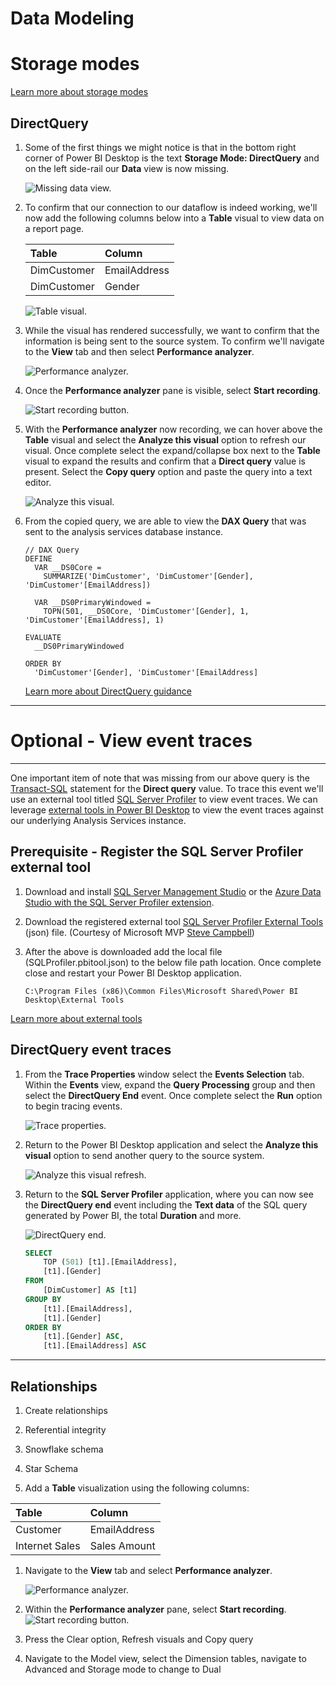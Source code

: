 # Data Modeling

# Storage modes

[Learn more about storage modes](https://docs.microsoft.com/power-bi/transform-model/dataflows/dataflows-introduction-self-service)

## DirectQuery

1. Some of the first things we might notice is that in the bottom right corner of Power BI Desktop is the text **Storage Mode: DirectQuery** and on the left side-rail our **Data** view is now missing.

    ![Missing data view.](./Media/MissingDataView.png)

1. To confirm that our connection to our dataflow is indeed working, we'll now add the following columns below into a **Table** visual to view data on a report page.

    | Table | Column |
    |:----- | :------ |
    | DimCustomer | EmailAddress|
    | DimCustomer | Gender |

    ![Table visual.](./Media/TableVisual.png)

1. While the visual has rendered successfully, we want to confirm that the information is being sent to the source system. To confirm we'll navigate to the **View** tab and then select **Performance analyzer**.

    ![Performance analyzer.](./Media/PerformanceAnalyzer.png)

1. Once the **Performance analyzer** pane is visible, select **Start recording**.
    
    ![Start recording button.](./Media/StartRecording.png)

1. With the **Performance analyzer** now recording, we can hover above the **Table** visual and select the **Analyze this visual** option to refresh our visual. Once complete select the expand/collapse box next to the **Table** visual to expand the results and confirm that a **Direct query** value is present. Select the **Copy query** option and paste the query into a text editor.

    ![Analyze this visual.](./Media/AnalyzeThisVisual.png)

1. From the copied query, we are able to view the **DAX Query** that was sent to the analysis services database instance.

    ```dax
    // DAX Query
    DEFINE
      VAR __DS0Core = 
        SUMMARIZE('DimCustomer', 'DimCustomer'[Gender], 'DimCustomer'[EmailAddress])
    
      VAR __DS0PrimaryWindowed = 
        TOPN(501, __DS0Core, 'DimCustomer'[Gender], 1, 'DimCustomer'[EmailAddress], 1)
    
    EVALUATE
      __DS0PrimaryWindowed
    
    ORDER BY
      'DimCustomer'[Gender], 'DimCustomer'[EmailAddress]
    ```
    [Learn more about DirectQuery guidance](https://docs.microsoft.com/en-us/power-bi/guidance/directquery-model-guidance)

---

# Optional - View event traces

---

One important item of note that was missing from our above query is the [Transact-SQL](https://docs.microsoft.com/learn/modules/introduction-to-transact-sql/) statement for the **Direct query** value. To trace this event we'll use an external tool titled [SQL Server Profiler](https://docs.microsoft.com/sql/tools/sql-server-profiler/sql-server-profiler) to view event traces. We can leverage [external tools in Power BI Desktop](https://docs.microsoft.com/power-bi/transform-model/desktop-external-tools) to view the event traces against our underlying Analysis Services instance.



## Prerequisite - Register the SQL Server Profiler external tool

1. Download and install [SQL Server Management Studio](https://docs.microsoft.com/en-us/sql/ssms/download-sql-server-management-studio-ssms) or the [Azure Data Studio with the SQL Server Profiler extension](https://docs.microsoft.com/sql/azure-data-studio/extensions/sql-server-profiler-extension?view=sql-server-ver15).

1. Download the registered external tool [SQL Server Profiler External Tools](https://raw.githubusercontent.com/microsoft/pbiworkshops/main/Day%20After%20Dashboard%20in%20a%20Day/Source_Files/SQLProfiler.pbitool.json) (json) file. (Courtesy of Microsoft MVP [Steve Campbell](https://mvp.microsoft.com/PublicProfile/5004099))

1. After the above is downloaded add the local file (SQLProfiler.pbitool.json) to the below file path location. Once complete close and restart your Power BI Desktop application.

    ```
    C:\Program Files (x86)\Common Files\Microsoft Shared\Power BI Desktop\External Tools
    ```
[Learn more about external tools](https://docs.microsoft.com/power-bi/transform-model/desktop-external-tools)

## DirectQuery event traces

1. From the **Trace Properties** window select the **Events Selection** tab. Within the **Events** view, expand the **Query Processing** group and then select the **DirectQuery End** event. Once complete select the **Run** option to begin tracing events.

    ![Trace properties.](./Media/TraceProperties.png)

1. Return to the Power BI Desktop application and select the **Analyze this visual** option to send another query to the source system.

    ![Analyze this visual refresh.](./Media/AnalyzeThisVisualRefresh.png)

1. Return to the **SQL Server Profiler** application, where you can now see the **DirectQuery end** event including the **Text data** of the SQL query generated by Power BI, the total **Duration** and more.

    ![DirectQuery end.](./Media/DirectQueryEnd.png)

    ```sql
    SELECT
        TOP (501) [t1].[EmailAddress],
        [t1].[Gender]
    FROM
        [DimCustomer] AS [t1]
    GROUP BY
        [t1].[EmailAddress],
        [t1].[Gender]
    ORDER BY
        [t1].[Gender] ASC,
        [t1].[EmailAddress] ASC
    ```

---

## Relationships

1. Create relationships
1. Referential integrity
1. Snowflake schema
1. Star Schema

1. Add a **Table** visualization using the following columns:

| Table | Column |
|:----- | :------ |
| Customer | EmailAddress|
| Internet Sales | Sales Amount |



1. Navigate to the **View** tab and select **Performance analyzer**.

    ![Performance analyzer.](./Media/PerformanceAnalyzer.png)

1. Within the **Performance analyzer** pane, select **Start recording**.
    ![Start recording button.](./Media/StartRecording.png)

1.	Press the Clear option, Refresh visuals and Copy query
1.	Navigate to the Model view, select the Dimension tables, navigate to Advanced and Storage mode to change to Dual